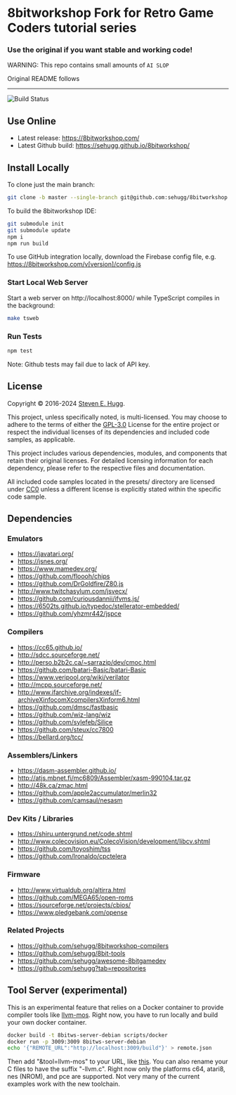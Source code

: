 # 8bitworkshop Fork for Retro Game Coders tutorial series


### Use the original if you want stable and working code! 

WARNING: This repo contains small amounts of `AI SLOP`

Original README follows

--- 

![Build Status](https://github.com/sehugg/8bitworkshop/actions/workflows/node.js.yml/badge.svg)


## Use Online

* Latest release: https://8bitworkshop.com/
* Latest Github build: https://sehugg.github.io/8bitworkshop/

## Install Locally

To clone just the main branch:

```sh
git clone -b master --single-branch git@github.com:sehugg/8bitworkshop.git
```

To build the 8bitworkshop IDE:

```sh
git submodule init
git submodule update
npm i
npm run build
```

To use GitHub integration locally, download the Firebase config file, e.g. https://8bitworkshop.com/v[version]/config.js

### Start Local Web Server

Start a web server on http://localhost:8000/ while TypeScript compiles in the background:

```sh
make tsweb
```

### Run Tests

```sh
npm test
```

Note: Github tests may fail due to lack of API key.

## License

Copyright © 2016-2024 [Steven E. Hugg](https://github.com/sehugg).


This project, unless specifically noted, is multi-licensed.
You may choose to adhere to the terms of either the [GPL-3.0](https://github.com/sehugg/8bitworkshop/blob/master/LICENSE) License for the entire project or respect the individual licenses of its dependencies and included code samples, as applicable.

This project includes various dependencies, modules, and components that retain their original licenses. 
For detailed licensing information for each dependency, please refer to the respective files and documentation.

All included code samples located in the presets/ directory are licensed under
[CC0](https://creativecommons.org/publicdomain/zero/1.0/)
unless a different license is explicitly stated within the specific code sample.


## Dependencies

### Emulators

* https://javatari.org/
* https://jsnes.org/
* https://www.mamedev.org/
* https://github.com/floooh/chips
* https://github.com/DrGoldfire/Z80.js
* http://www.twitchasylum.com/jsvecx/
* https://github.com/curiousdannii/ifvms.js/
* https://6502ts.github.io/typedoc/stellerator-embedded/
* https://github.com/yhzmr442/jspce

### Compilers

* https://cc65.github.io/
* http://sdcc.sourceforge.net/
* http://perso.b2b2c.ca/~sarrazip/dev/cmoc.html
* https://github.com/batari-Basic/batari-Basic
* https://www.veripool.org/wiki/verilator
* http://mcpp.sourceforge.net/
* http://www.ifarchive.org/indexes/if-archiveXinfocomXcompilersXinform6.html
* https://github.com/dmsc/fastbasic
* https://github.com/wiz-lang/wiz
* https://github.com/sylefeb/Silice
* https://github.com/steux/cc7800
* https://bellard.org/tcc/

### Assemblers/Linkers

* https://dasm-assembler.github.io/
* http://atjs.mbnet.fi/mc6809/Assembler/xasm-990104.tar.gz
* http://48k.ca/zmac.html
* https://github.com/apple2accumulator/merlin32
* https://github.com/camsaul/nesasm

### Dev Kits / Libraries

* https://shiru.untergrund.net/code.shtml
* http://www.colecovision.eu/ColecoVision/development/libcv.shtml
* https://github.com/toyoshim/tss
* https://github.com/lronaldo/cpctelera

### Firmware

* http://www.virtualdub.org/altirra.html
* https://github.com/MEGA65/open-roms
* https://sourceforge.net/projects/cbios/
* https://www.pledgebank.com/opense

### Related Projects

* https://github.com/sehugg/8bitworkshop-compilers
* https://github.com/sehugg/8bit-tools
* https://github.com/sehugg/awesome-8bitgamedev
* https://github.com/sehugg?tab=repositories


## Tool Server (experimental)

This is an experimental feature that relies on a Docker container to provide compiler tools like [llvm-mos](https://github.com/llvm-mos/llvm-mos-sdk).
Right now, you have to run locally and build your own docker container.

```sh
docker build -t 8bitws-server-debian scripts/docker
docker run -p 3009:3009 8bitws-server-debian
echo '{"REMOTE_URL":"http://localhost:3009/build"}' > remote.json
```

Then add "&tool=llvm-mos" to your URL, like
[this](http://localhost:8000/?platform=c64&file=sprite_collision.c&tool=llvm-mos).
You can also rename your C files to have the suffix "-llvm.c".
Right now only the platforms c64, atari8, nes (NROM), and pce are supported.
Not very many of the current examples work with the new toolchain.
